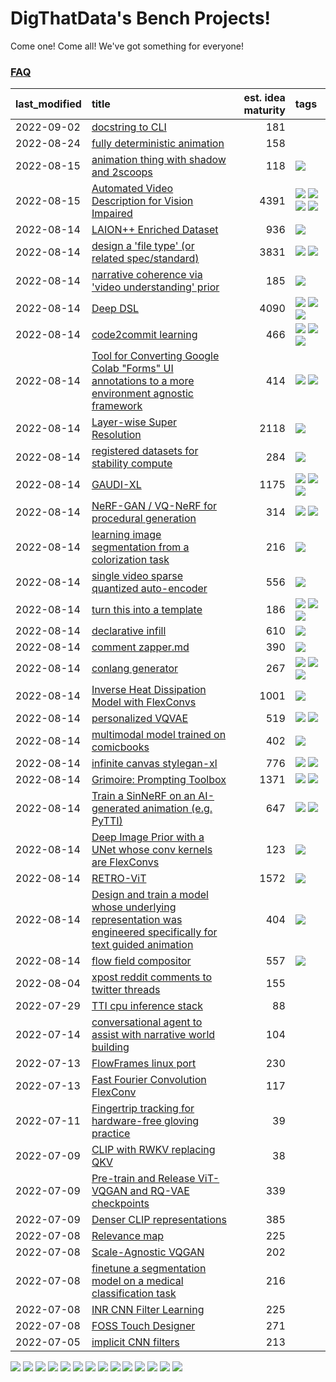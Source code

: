 # DigThatData's Bench Projects!

Come one! Come all! We've got something for everyone!

### [FAQ](https://github.com/dmarx/bench-warmers/blob/main/FAQ.md)

|last_modified|title|est. idea maturity|tags
|:---|:---|---:|:---|
|2022-09-02|[docstring to CLI](docstring-to-cli.md)|181||
|2022-08-24|[fully deterministic animation](fully-deterministic-animation.md)|158||
|2022-08-15|[animation thing with shadow and 2scoops](shadow-and2scoops-animation-thing.md)|118|![](https://img.shields.io/badge/tag-animation-4b9e32)|
|2022-08-15|[Automated Video Description for Vision Impaired](automated-video-description.md)|4391|![](https://img.shields.io/badge/tag-accessibility-a168f4) ![](https://img.shields.io/badge/tag-dataset-61717a) ![](https://img.shields.io/badge/tag-foundation-6f4790) ![](https://img.shields.io/badge/tag-publicgood-e2851f)|
|2022-08-14|[LAION++ Enriched Dataset](laion-plus-plus.md)|936|![](https://img.shields.io/badge/tag-dataset-61717a)|
|2022-08-14|[design a 'file type' (or related spec/standard)](filetype-for-ai-art-and-animation.md)|3831|![](https://img.shields.io/badge/tag-animation-4b9e32) ![](https://img.shields.io/badge/tag-tooling-84f8cf)|
|2022-08-14|[narrative coherence via 'video understanding' prior](narrative_coherence_via_video_understanding_prior.md)|185|![](https://img.shields.io/badge/tag-animation-4b9e32)|
|2022-08-14|[Deep DSL](multistage-unsupervised-deep-DSL-learning-from-prompts-data.md)|4090|![](https://img.shields.io/badge/tag-experimental-c5d714) ![](https://img.shields.io/badge/tag-prompting-7ca620) ![](https://img.shields.io/badge/tag-tooling-84f8cf)|
|2022-08-14|[code2commit learning](code2commit-learning.md)|466|![](https://img.shields.io/badge/tag-carp-25a9f1) ![](https://img.shields.io/badge/tag-experimental-c5d714) ![](https://img.shields.io/badge/tag-foundation-6f4790)|
|2022-08-14|[Tool for Converting Google Colab "Forms" UI annotations to a more environment agnostic framework](colab-ui-converter.md)|414|![](https://img.shields.io/badge/tag-colab-0fcaa) ![](https://img.shields.io/badge/tag-tooling-84f8cf)|
|2022-08-14|[Layer-wise Super Resolution](layerwise-and-objectwise-inpainting-and-super-resolution.md)|2118|![](https://img.shields.io/badge/tag-experimental-c5d714)|
|2022-08-14|[registered datasets for stability compute](registered-datasets-for-sstability-compute.md)|284|![](https://img.shields.io/badge/tag-stability-72fcc)|
|2022-08-14|[GAUDI-XL](gaudi-xl.md)|1175|![](https://img.shields.io/badge/tag-animation-4b9e32) ![](https://img.shields.io/badge/tag-experimental-c5d714) ![](https://img.shields.io/badge/tag-foundation-6f4790)|
|2022-08-14|[NeRF-GAN / VQ-NeRF for procedural generation](nerf-gan.md)|314|![](https://img.shields.io/badge/tag-animation-4b9e32) ![](https://img.shields.io/badge/tag-nerf-9bf4b7)|
|2022-08-14|[learning image segmentation from a colorization task](learning_image_segmentation_from_a_colorization_task.md)|216|![](https://img.shields.io/badge/tag-experimental-c5d714)|
|2022-08-14|[single video sparse quantized auto-encoder](single_video_sparse_quantized_auto-encoder.md)|556|![](https://img.shields.io/badge/tag-animation-4b9e32)|
|2022-08-14|[turn this into a template](benchwarmers-template.md)|186|![](https://img.shields.io/badge/tag-meta-473080) ![](https://img.shields.io/badge/tag-tooling-84f8cf) ![](https://img.shields.io/badge/tag-wip-33b5de)|
|2022-08-14|[declarative infill](declarative-infill.md)|610|![](https://img.shields.io/badge/tag-experimental-c5d714)|
|2022-08-14|[comment zapper.md](comment-zapper.md)|390|![](https://img.shields.io/badge/tag-tooling-84f8cf)|
|2022-08-14|[conlang generator](conlang_lm.md)|267|![](https://img.shields.io/badge/tag-carp-25a9f1) ![](https://img.shields.io/badge/tag-dataset-61717a) ![](https://img.shields.io/badge/tag-experimental-c5d714)|
|2022-08-14|[Inverse Heat Dissipation Model with FlexConvs](IHDM_with_FlexConvs.md)|1001|![](https://img.shields.io/badge/tag-experimental-c5d714)|
|2022-08-14|[personalized VQVAE](personalized-vqvae.md)|519|![](https://img.shields.io/badge/tag-experimental-c5d714) ![](https://img.shields.io/badge/tag-tooling-84f8cf)|
|2022-08-14|[multimodal model trained on comicbooks](multimodal-model-trained-on-comicbooks.md)|402|![](https://img.shields.io/badge/tag-foundation-6f4790)|
|2022-08-14|[infinite canvas stylegan-xl](infinite-canvas-stylegan-xl.md)|776|![](https://img.shields.io/badge/tag-animation-4b9e32) ![](https://img.shields.io/badge/tag-experimental-c5d714)|
|2022-08-14|[Grimoire: Prompting Toolbox](grimoire.md)|1371|![](https://img.shields.io/badge/tag-prompting-7ca620) ![](https://img.shields.io/badge/tag-tooling-84f8cf)|
|2022-08-14|[Train a SinNeRF on an AI-generated animation (e.g. PyTTI)](train_a_SinNeRF_on_a_pytti_animation.md)|647|![](https://img.shields.io/badge/tag-animation-4b9e32) ![](https://img.shields.io/badge/tag-nerf-9bf4b7)|
|2022-08-14|[Deep Image Prior with a UNet whose conv kernels are FlexConvs](FlexConv_DIP.md)|123|![](https://img.shields.io/badge/tag-experimental-c5d714)|
|2022-08-14|[RETRO-ViT](RETRO-ViT.md)|1572|![](https://img.shields.io/badge/tag-experimental-c5d714)|
|2022-08-14|[Design and train a model whose underlying representation was engineered specifically for text guided animation](image-model-designed-for-clip-guided-animation.md)|404|![](https://img.shields.io/badge/tag-animation-4b9e32)|
|2022-08-14|[flow field compositor](flow-field-compositor.md)|557|![](https://img.shields.io/badge/tag-tooling-84f8cf)|
|2022-08-04|[xpost reddit comments to twitter threads](reddit2twitter.md)|155||
|2022-07-29|[TTI cpu inference stack](TTI-cpu-inference-stack.md)|88||
|2022-07-14|[conversational agent to assist with narrative world building](world-building-agent.md)|104||
|2022-07-13|[FlowFrames linux port](flowframes-linux-port.md)|230||
|2022-07-13|[Fast Fourier Convolution FlexConv](FFC-Flexconv.md)|117||
|2022-07-11|[Fingertrip tracking for hardware-free gloving practice](fingertrip_tracking_for_hardware_free_gloveing_practice.md)|39||
|2022-07-09|[CLIP with RWKV replacing QKV](RWKV-CLIP.md)|38||
|2022-07-09|[Pre-train and Release ViT-VQGAN and RQ-VAE checkpoints](pretrained_vit-vqgan_checkpoints.md)|339||
|2022-07-09|[Denser CLIP representations](denser-CLIP.md)|385||
|2022-07-08|[Relevance map](Relevance_map.md)|225||
|2022-07-08|[Scale-Agnostic VQGAN](scale-agnostic_VQGAN.md)|202||
|2022-07-08|[finetune a segmentation model on a medical classification task](finetune_a_segmentation_model_on_a_medical_classification_task.md)|216||
|2022-07-08|[INR CNN Filter Learning](INR_CNN_filter_learning.md)|225||
|2022-07-08|[FOSS Touch Designer](FOSS_touch_designer.md)|271||
|2022-07-05|[implicit CNN filters](implicit-cnn-filters.md)|213||

![](https://img.shields.io/badge/tag-experimental-c5d714) ![](https://img.shields.io/badge/tag-tooling-84f8cf) ![](https://img.shields.io/badge/tag-nerf-9bf4b7) ![](https://img.shields.io/badge/tag-foundation-6f4790) ![](https://img.shields.io/badge/tag-meta-473080) ![](https://img.shields.io/badge/tag-animation-4b9e32) ![](https://img.shields.io/badge/tag-carp-25a9f1) ![](https://img.shields.io/badge/tag-wip-33b5de) ![](https://img.shields.io/badge/tag-accessibility-a168f4) ![](https://img.shields.io/badge/tag-publicgood-e2851f) ![](https://img.shields.io/badge/tag-stability-72fcc) ![](https://img.shields.io/badge/tag-colab-0fcaa) ![](https://img.shields.io/badge/tag-prompting-7ca620) ![](https://img.shields.io/badge/tag-dataset-61717a)
